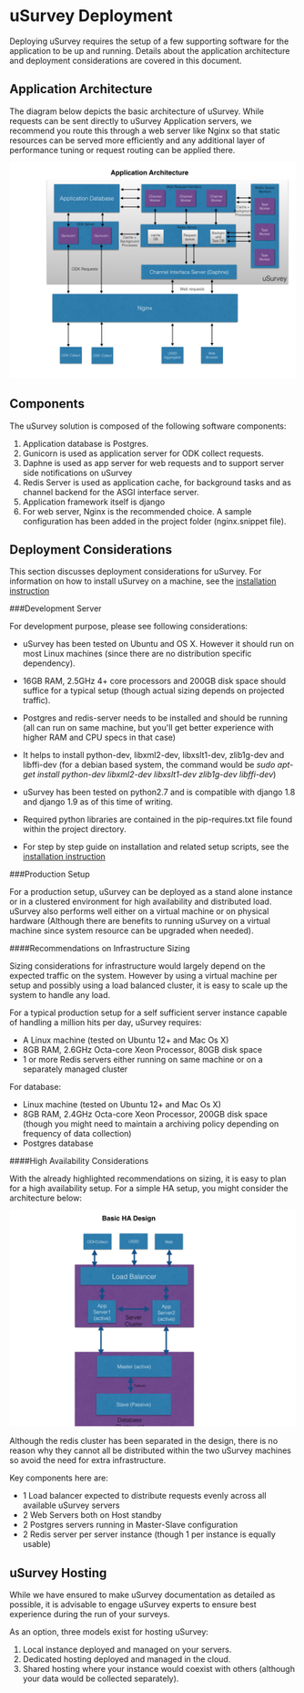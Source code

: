 uSurvey Deployment
==================

Deploying uSurvey requires the setup of a few supporting software for the application to be up and running. Details about the application architecture and deployment considerations are covered in this document.

Application Architecture
------------------------

The diagram below depicts the basic architecture of uSurvey. While requests can be sent directly to uSurvey Application servers, we recommend you route this through a web server like Nginx so that static resources can be served more efficiently and any additional layer of performance tuning or request routing can be applied there.
 
![uSurvey Architecture](./uSurvey-Software-Architecture.jpg)

Components
----------
The uSurvey solution is composed of the following software components:

1. Application database is Postgres.
2. Gunicorn is used as application server for ODK collect requests.
3. Daphne is used as app server for web requests and to support server side notifications on uSurvey
4. Redis Server is used as application cache, for background tasks and as channel backend for the ASGI interface server.
5. Application framework itself is django 
6. For web server, Nginx is the recommended choice. A sample configuration has been added in the project folder (nginx.snippet file).

Deployment Considerations
-------------------------

This section discusses deployment considerations for uSurvey. For information on how to install uSurvey on a machine, see the [installation instruction](./installation.md "Installation Instruction")

###Development Server

For development purpose, please see following considerations:

* uSurvey has been tested on Ubuntu and OS X. However it should run on most Linux machines (since there are no distribution specific dependency).

* 16GB RAM, 2.5GHz 4+ core processors and 200GB disk space should suffice for a typical setup (though actual sizing depends on projected traffic).

* Postgres and redis-server needs to be installed and should be running (all can run on same machine, but you'll get better experience with higher RAM and CPU specs in that case)

* It helps to install python-dev, libxml2-dev, libxslt1-dev, zlib1g-dev and libffi-dev (for a debian based system, the command would be *sudo apt-get install python-dev libxml2-dev libxslt1-dev zlib1g-dev libffi-dev*)

* uSurvey has been tested on python2.7 and is compatible with django 1.8 and django 1.9 as of this time of writing. 

* Required python libraries are contained in the pip-requires.txt file found within the project directory.

* For step by step guide on installation and related setup scripts, see the [installation instruction](./installation.md "Installation Instruction")


###Production Setup

For a production setup, uSurvey can be deployed as a stand alone instance or in a clustered environment for high availability and distributed load. uSurvey also performs well either on a virtual machine or on physical hardware (Although there are benefits to running uSurvey on a virtual machine since system resource can be upgraded when needed).
  
####Recommendations on Infrastructure Sizing
  
Sizing considerations for infrastructure would largely depend on the expected traffic on the system. However by using a virtual machine per setup and possibly using a load balanced cluster, it is easy to scale up the system to handle any load.
 
For a typical production setup for a self sufficient server instance capable of handling a million hits per day, uSurvey requires:
 
* A Linux machine (tested on Ubuntu 12+ and Mac Os X)
* 8GB RAM, 2.6GHz Octa-core Xeon Processor, 80GB disk space
* 1 or more Redis servers either running on same machine or on a separately managed cluster

For database:

* Linux machine (tested on Ubuntu 12+ and Mac Os X)
* 8GB RAM, 2.4GHz Octa-core Xeon Processor, 200GB disk space (though you might need to maintain a archiving policy depending on frequency of data collection)
* Postgres database


####High Availability Considerations

With the already highlighted recommendations on sizing, it is easy to plan for a high availability setup. For a simple HA setup, you might consider the architecture below:


![Deployment Architecture](./uSurvey-Deployment-Architecture.jpg)

Although the redis cluster has been separated in the design, there is no reason why they cannot all be distributed within the two uSurvey machines so avoid the need for extra infrastructure.  

Key components here are:

* 1 Load balancer expected to distribute requests evenly across all available uSurvey servers 
* 2 Web Servers both on Host standby
* 2 Postgres servers running in Master-Slave configuration
* 2 Redis server per server instance (though 1 per instance is equally usable)

  
  
uSurvey Hosting
---------------

While we have ensured to make uSurvey documentation as detailed as possible, it is advisable to engage uSurvey experts to ensure best experience during the run of your surveys.
  
As an option, three models exist for hosting uSurvey:
  
1. Local instance deployed and managed on your servers.
2. Dedicated hosting deployed and managed in the cloud.
3. Shared hosting where your instance would coexist with others (although your data would be collected separately).
   
